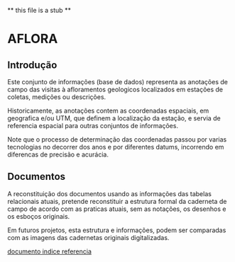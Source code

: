 ** this file is a stub **

# AFLORA


## Introdução

Este conjunto de informações (base de dados) representa as anotações de campo das visitas à afloramentos geologicos localizados em estações de coletas, medições ou descrições.

Historicamente, as anotações contem as coordenadas espaciais, em geografica e/ou UTM, que definem a localização da estação, e servia de referencia espacial para outras conjuntos de informações. 

Note que o processo de determinação das coordenadas passou por varias tecnologias no decorrer dos anos e por diferentes datums, incorrendo em diferencas de precisão e acurácia.

## Documentos

A reconstituição dos documentos usando as informações das tabelas relacionais atuais, pretende reconstituir a estrutura formal da caderneta de campo de acordo com as praticas atuais, sem as notações, os desenhos e os esboços originais. 

Em futuros projetos, esta estrutura e informações, podem ser comparadas com as imagens das cadernetas originais digitalizadas.

[documento indice referencia](aflora.documento.indice.md)

